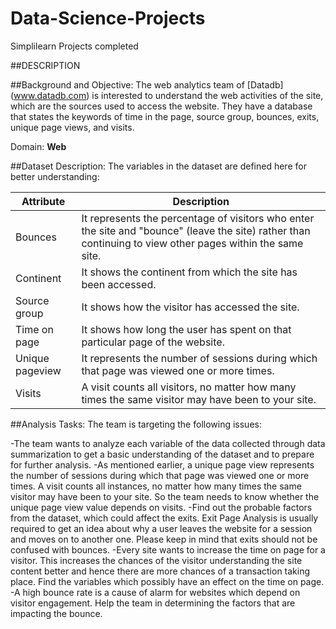# Data-Science-Projects
Simplilearn Projects completed

##DESCRIPTION

##Background and Objective:
The web analytics team of [Datadb] (www.datadb.com) is interested to understand the web activities of the site, which are the sources used to access the website.
They have a database that states the keywords of time in the page, source group, bounces, exits, unique page views, and visits.

Domain: **Web**

##Dataset Description:
The variables in the dataset are defined here for better understanding:
 

| Attribute |	Description |
|----|----|
|Bounces |	It represents the percentage of visitors who enter the site and "bounce" (leave the site) rather than continuing to view other pages within the same site.|
|Continent |	It shows the continent from which the site has been accessed.|
|Source group |	It shows how the visitor has accessed the site.|
|Time on page	| It shows how long the user has spent on that particular page of the website.|
|Unique pageview | 	It represents the number of sessions during which that page was viewed one or more times.|
|Visits |	A visit counts all visitors, no matter how many times the same visitor may have been to your site.|

##Analysis Tasks:
The team is targeting the following issues:

-The team wants to analyze each variable of the data collected through data summarization to get a basic understanding of the dataset and to prepare for further analysis.
-As mentioned earlier, a unique page view represents the number of sessions during which that page was viewed one or more times. A visit counts all instances, no matter how many times the same visitor may have been to your site. So the team needs to know whether the unique page view value depends on visits.
-Find out the probable factors from the dataset, which could affect the exits. Exit Page Analysis is usually required to get an idea about why a user leaves the website for a session and moves on to another one. Please keep in mind that exits should not be confused with bounces.
-Every site wants to increase the time on page for a visitor. This increases the chances of the visitor understanding the site content better and hence there are more chances of a transaction taking place. Find the variables which possibly have an effect on the time on page.
-A high bounce rate is a cause of alarm for websites which depend on visitor engagement. Help the team in determining the factors that are impacting the bounce.
